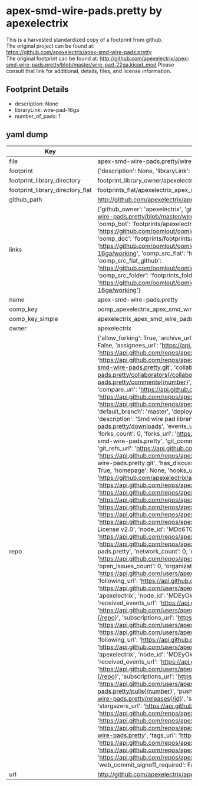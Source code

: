 # apex-smd-wire-pads.pretty by apexelectrix  
This is a harvested standardized copy of a footprint from github.  
The original project can be found at:  
https://github.com/apexelectrix/apex-smd-wire-pads.pretty  
The original footprint can be found at:
http://github.com/apexelectrix/apex-smd-wire-pads.pretty/blob/master/wire-pad-22ga.kicad_mod
Please consult that link for additional, details, files, and license information.  
## Footprint Details
* description: None  
* libraryLink: wire-pad-16ga  
* number_of_pads: 1  
## yaml dump  
| Key | Value |  
| --- | --- |  
| file | apex-smd-wire-pads.pretty/wire-pad-16ga.kicad_mod |  
| footprint | {'description': None, 'libraryLink': 'wire-pad-16ga', 'number_of_pads': 1} |  
| footprint_library_directory | footprint_library_owner/apexelectrix_apex-smd-wire-pads.pretty |  
| footprint_library_directory_flat | footprints_flat/apexelectrix_apex_smd_wire_pads_wire_pad_16ga/working |  
| github_path | http://github.com/apexelectrix/apex-smd-wire-pads.pretty/blob/master/wire-pad-16ga.kicad_mod |  
| links | {'github_owner': 'apexelectrix', 'github_repo_name': 'apex-smd-wire-pads.pretty', 'github_src': 'http://github.com/apexelectrix/apex-smd-wire-pads.pretty/blob/master/wire-pad-22ga.kicad_mod', 'github_src_repo': 'https://github.com/apexelectrix/apex-smd-wire-pads.pretty', 'oomp_bot': 'footprints/apexelectrix_apex_smd_wire_pads_wire_pad_16ga/working', 'oomp_bot_github': 'https://github.com/oomlout/oomlout_oomp_footprint_bot/tree/main/footprints/apexelectrix_apex_smd_wire_pads_wire_pad_16ga/working', 'oomp_doc': 'footprints/footprints/apexelectrix/apex-smd-wire-pads/wire-pad-16ga/working/', 'oomp_doc_github': 'https://github.com/oomlout/oomlout_oomp_footprint_doc/tree/main/footprints/footprints/apexelectrix/apex-smd-wire-pads/wire-pad-16ga/working', 'oomp_src_flat': 'footprints_flat/footprints_flat/apexelectrix_apex_smd_wire_pads_wire_pad_16ga/working', 'oomp_src_flat_github': 'https://github.com/oomlout/oomlout_oomp_footprint_src/tree/main/footprints_flat/apexelectrix_apex_smd_wire_pads_wire_pad_16ga/working', 'oomp_src_folder': 'footprints_folder/footprints_folder/apexelectrix/apex-smd-wire-pads/wire-pad-16ga/working', 'oomp_src_folder_github': 'https://github.com/oomlout/oomlout_oomp_footprint_src/tree/main/footprints_folder/apexelectrix/apex-smd-wire-pads/wire-pad-16ga/working'} |  
| name | apex-smd-wire-pads.pretty |  
| oomp_key | oomp_apexelectrix_apex_smd_wire_pads_wire_pad_16ga |  
| oomp_key_simple | apexelectrix_apex_smd_wire_pads_wire_pad_16ga |  
| owner | apexelectrix |  
| repo | {'allow_forking': True, 'archive_url': 'https://api.github.com/repos/apexelectrix/apex-smd-wire-pads.pretty/{archive_format}{/ref}', 'archived': False, 'assignees_url': 'https://api.github.com/repos/apexelectrix/apex-smd-wire-pads.pretty/assignees{/user}', 'blobs_url': 'https://api.github.com/repos/apexelectrix/apex-smd-wire-pads.pretty/git/blobs{/sha}', 'branches_url': 'https://api.github.com/repos/apexelectrix/apex-smd-wire-pads.pretty/branches{/branch}', 'clone_url': 'https://github.com/apexelectrix/apex-smd-wire-pads.pretty.git', 'collaborators_url': 'https://api.github.com/repos/apexelectrix/apex-smd-wire-pads.pretty/collaborators{/collaborator}', 'comments_url': 'https://api.github.com/repos/apexelectrix/apex-smd-wire-pads.pretty/comments{/number}', 'commits_url': 'https://api.github.com/repos/apexelectrix/apex-smd-wire-pads.pretty/commits{/sha}', 'compare_url': 'https://api.github.com/repos/apexelectrix/apex-smd-wire-pads.pretty/compare/{base}...{head}', 'contents_url': 'https://api.github.com/repos/apexelectrix/apex-smd-wire-pads.pretty/contents/{+path}', 'contributors_url': 'https://api.github.com/repos/apexelectrix/apex-smd-wire-pads.pretty/contributors', 'created_at': '2015-08-04T19:21:30Z', 'default_branch': 'master', 'deployments_url': 'https://api.github.com/repos/apexelectrix/apex-smd-wire-pads.pretty/deployments', 'description': 'Smd wire pad library for Kicad', 'disabled': False, 'downloads_url': 'https://api.github.com/repos/apexelectrix/apex-smd-wire-pads.pretty/downloads', 'events_url': 'https://api.github.com/repos/apexelectrix/apex-smd-wire-pads.pretty/events', 'fork': False, 'forks': 0, 'forks_count': 0, 'forks_url': 'https://api.github.com/repos/apexelectrix/apex-smd-wire-pads.pretty/forks', 'full_name': 'apexelectrix/apex-smd-wire-pads.pretty', 'git_commits_url': 'https://api.github.com/repos/apexelectrix/apex-smd-wire-pads.pretty/git/commits{/sha}', 'git_refs_url': 'https://api.github.com/repos/apexelectrix/apex-smd-wire-pads.pretty/git/refs{/sha}', 'git_tags_url': 'https://api.github.com/repos/apexelectrix/apex-smd-wire-pads.pretty/git/tags{/sha}', 'git_url': 'git://github.com/apexelectrix/apex-smd-wire-pads.pretty.git', 'has_discussions': False, 'has_downloads': True, 'has_issues': True, 'has_pages': False, 'has_projects': True, 'has_wiki': True, 'homepage': None, 'hooks_url': 'https://api.github.com/repos/apexelectrix/apex-smd-wire-pads.pretty/hooks', 'html_url': 'https://github.com/apexelectrix/apex-smd-wire-pads.pretty', 'id': 40204598, 'is_template': False, 'issue_comment_url': 'https://api.github.com/repos/apexelectrix/apex-smd-wire-pads.pretty/issues/comments{/number}', 'issue_events_url': 'https://api.github.com/repos/apexelectrix/apex-smd-wire-pads.pretty/issues/events{/number}', 'issues_url': 'https://api.github.com/repos/apexelectrix/apex-smd-wire-pads.pretty/issues{/number}', 'keys_url': 'https://api.github.com/repos/apexelectrix/apex-smd-wire-pads.pretty/keys{/key_id}', 'labels_url': 'https://api.github.com/repos/apexelectrix/apex-smd-wire-pads.pretty/labels{/name}', 'language': None, 'languages_url': 'https://api.github.com/repos/apexelectrix/apex-smd-wire-pads.pretty/languages', 'license': {'key': 'gpl-2.0', 'name': 'GNU General Public License v2.0', 'node_id': 'MDc6TGljZW5zZTg=', 'spdx_id': 'GPL-2.0', 'url': 'https://api.github.com/licenses/gpl-2.0'}, 'merges_url': 'https://api.github.com/repos/apexelectrix/apex-smd-wire-pads.pretty/merges', 'milestones_url': 'https://api.github.com/repos/apexelectrix/apex-smd-wire-pads.pretty/milestones{/number}', 'mirror_url': None, 'name': 'apex-smd-wire-pads.pretty', 'network_count': 0, 'node_id': 'MDEwOlJlcG9zaXRvcnk0MDIwNDU5OA==', 'notifications_url': 'https://api.github.com/repos/apexelectrix/apex-smd-wire-pads.pretty/notifications{?since,all,participating}', 'open_issues': 0, 'open_issues_count': 0, 'organization': {'avatar_url': 'https://avatars.githubusercontent.com/u/6211642?v=4', 'events_url': 'https://api.github.com/users/apexelectrix/events{/privacy}', 'followers_url': 'https://api.github.com/users/apexelectrix/followers', 'following_url': 'https://api.github.com/users/apexelectrix/following{/other_user}', 'gists_url': 'https://api.github.com/users/apexelectrix/gists{/gist_id}', 'gravatar_id': '', 'html_url': 'https://github.com/apexelectrix', 'id': 6211642, 'login': 'apexelectrix', 'node_id': 'MDEyOk9yZ2FuaXphdGlvbjYyMTE2NDI=', 'organizations_url': 'https://api.github.com/users/apexelectrix/orgs', 'received_events_url': 'https://api.github.com/users/apexelectrix/received_events', 'repos_url': 'https://api.github.com/users/apexelectrix/repos', 'site_admin': False, 'starred_url': 'https://api.github.com/users/apexelectrix/starred{/owner}{/repo}', 'subscriptions_url': 'https://api.github.com/users/apexelectrix/subscriptions', 'type': 'Organization', 'url': 'https://api.github.com/users/apexelectrix'}, 'owner': {'avatar_url': 'https://avatars.githubusercontent.com/u/6211642?v=4', 'events_url': 'https://api.github.com/users/apexelectrix/events{/privacy}', 'followers_url': 'https://api.github.com/users/apexelectrix/followers', 'following_url': 'https://api.github.com/users/apexelectrix/following{/other_user}', 'gists_url': 'https://api.github.com/users/apexelectrix/gists{/gist_id}', 'gravatar_id': '', 'html_url': 'https://github.com/apexelectrix', 'id': 6211642, 'login': 'apexelectrix', 'node_id': 'MDEyOk9yZ2FuaXphdGlvbjYyMTE2NDI=', 'organizations_url': 'https://api.github.com/users/apexelectrix/orgs', 'received_events_url': 'https://api.github.com/users/apexelectrix/received_events', 'repos_url': 'https://api.github.com/users/apexelectrix/repos', 'site_admin': False, 'starred_url': 'https://api.github.com/users/apexelectrix/starred{/owner}{/repo}', 'subscriptions_url': 'https://api.github.com/users/apexelectrix/subscriptions', 'type': 'Organization', 'url': 'https://api.github.com/users/apexelectrix'}, 'private': False, 'pulls_url': 'https://api.github.com/repos/apexelectrix/apex-smd-wire-pads.pretty/pulls{/number}', 'pushed_at': '2015-08-06T21:07:33Z', 'releases_url': 'https://api.github.com/repos/apexelectrix/apex-smd-wire-pads.pretty/releases{/id}', 'size': 116, 'ssh_url': 'git@github.com:apexelectrix/apex-smd-wire-pads.pretty.git', 'stargazers_count': 0, 'stargazers_url': 'https://api.github.com/repos/apexelectrix/apex-smd-wire-pads.pretty/stargazers', 'statuses_url': 'https://api.github.com/repos/apexelectrix/apex-smd-wire-pads.pretty/statuses/{sha}', 'subscribers_count': 2, 'subscribers_url': 'https://api.github.com/repos/apexelectrix/apex-smd-wire-pads.pretty/subscribers', 'subscription_url': 'https://api.github.com/repos/apexelectrix/apex-smd-wire-pads.pretty/subscription', 'svn_url': 'https://github.com/apexelectrix/apex-smd-wire-pads.pretty', 'tags_url': 'https://api.github.com/repos/apexelectrix/apex-smd-wire-pads.pretty/tags', 'teams_url': 'https://api.github.com/repos/apexelectrix/apex-smd-wire-pads.pretty/teams', 'temp_clone_token': None, 'topics': [], 'trees_url': 'https://api.github.com/repos/apexelectrix/apex-smd-wire-pads.pretty/git/trees{/sha}', 'updated_at': '2015-08-04T19:21:30Z', 'url': 'https://api.github.com/repos/apexelectrix/apex-smd-wire-pads.pretty', 'visibility': 'public', 'watchers': 0, 'watchers_count': 0, 'web_commit_signoff_required': False} |  
| url | http://github.com/apexelectrix/apex-smd-wire-pads.pretty |  

